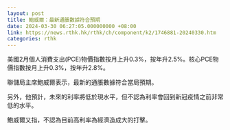 ```yaml
---
layout: post
title: 鮑威爾：最新通脹數據符合預期
date: 2024-03-30 06:27:05.000000000 +08:00
link: https://news.rthk.hk/rthk/ch/component/k2/1746881-20240330.htm
categories: rthk
---
```


美國2月個人消費支出(PCE)物價指數按月上升0.3%，按年升2.5%。核心PCE物價指數按月上升0.3%，按年升2.8%。

聯儲局主席鮑威爾表示，最新的通脹數據符合當局預期。

另外，他預計，未來的利率將低於現水平，但不認為利率會回到新冠疫情之前非常低的水平。

鮑威爾又指，不認為目前高利率為經濟造成大的打擊。

